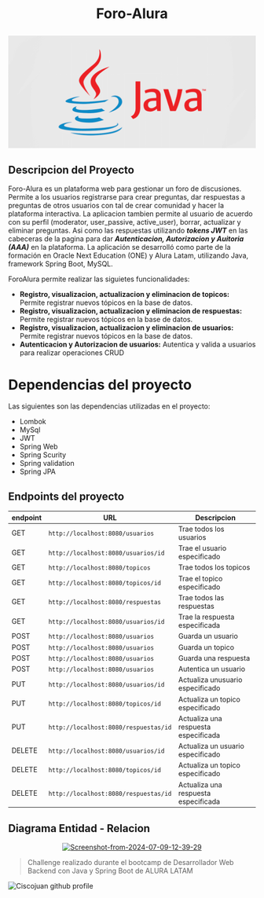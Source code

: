 # <p><center>Foro-Alura</center></p>

![Java header image](https://github.com/marco-sis/Challenge-ForoHub/raw/master/img/java.png)

## Descripcion del Proyecto
Foro-Alura es un plataforma web para gestionar un foro de discusiones. Permite a los usuarios registrarse para crear preguntas, dar respuestas a preguntas de otros usuarios con tal de crear comunidad  y hacer la plataforma interactiva. La aplicacion tambien permite al usuario de acuerdo con su perfil (moderator, user_passive, active_user),  borrar, actualizar y eliminar preguntas. Asi como las respuestas utilizando  ***tokens JWT*** en las cabeceras de la pagina para dar ***Autenticacion, Autorizacion y Auitoria***  ***(AAA)***  en la plataforma. La aplicación  se desarrolló como parte de la formación en Oracle Next Education (ONE) y Alura Latam, utilizando Java, framework Spring Boot, MySQL.

ForoAlura permite realizar las siguietes funcionalidades:

-   **Registro, visualizacion, actualizacion  y eliminacion de topicos:**  Permite registrar nuevos tópicos en la base de datos.
-   **Registro, visualizacion, actualizacion  y eliminacion de respuestas:**  Permite registrar nuevos tópicos en la base de datos.
-   **Registro, visualizacion, actualizacion  y eliminacion de usuarios:**  Permite registrar nuevos tópicos en la base de datos.
-   **Autenticacion y Autorizacion de usuarios:**  Autentica y valida a usuarios para realizar operaciones CRUD

# Dependencias del proyecto

Las siguientes son las dependencias utilizadas en el proyecto:
-   Lombok
-   MySql
-   JWT
-  Spring Web
-  Spring Scurity
-  Spring validation
-  Spring JPA

## Endpoints del proyecto

|     endpoint   |			URL                  |			Descripcion        |
|----------------|-------------------------------|-----------------------------|
|GET			|`http://localhost:8080/usuarios`|Trae todos los usuarios|
|GET			|`http://localhost:8080/usuarios/id`|Trae el usuario especificado|
|GET			|`http://localhost:8080/topicos`|Trae todos los topicos|
|GET			|`http://localhost:8080/topicos/id`|Trae el topico especificado|
|GET			|`http://localhost:8080/respuestas`|Trae todos las respuestas|
|GET			|`http://localhost:8080/usuarios/id`|Trae la respuesta especificada|
|POST          |`http://localhost:8080/usuarios`    |Guarda un usuario           |
|POST          |`http://localhost:8080/usuarios`    |Guarda un topico          |
|POST          |`http://localhost:8080/usuarios`    |Guarda una respuesta        |
|POST          |`http://localhost:8080/usuarios`    |Autentica un usuario         |
|PUT	       |`http://localhost:8080/usuarios/id` |Actualiza unusuario especificado|
|PUT	       |`http://localhost:8080/topicos/id` |Actualiza un topico especificado|
|PUT	       |`http://localhost:8080/respuestas/id` |Actualiza una respuesta especificada|
|DELETE	       |`http://localhost:8080/usuarios/id` |Actualiza un usuario especificado|
|DELETE	       |`http://localhost:8080/topicos/id` |Actualiza un topico especificado|
|DELETE	       |`http://localhost:8080/respuestas/id` |Actualiza una respuesta especificada|


## Diagrama Entidad - Relacion
<p align="center">
<a href="https://ibb.co/fSjVtQS"><img src="https://i.ibb.co/9vQm2Gv/Screenshot-from-2024-07-09-12-39-29.png" alt="Screenshot-from-2024-07-09-12-39-29" border="0"></a>
</p>


>Challenge realizado durante el bootcamp de Desarrollador Web Backend con Java y Spring Boot de ALURA LATAM 
<p class="center">
<img src="https://avatars.githubusercontent.com/u/10947412?s=400&u=d64bd02694caa5410207b87e8b667ec653a96a0d&v=4" alt="Ciscojuan github profile" border="0">
</p>